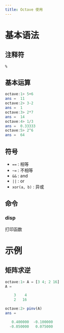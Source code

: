 ```yaml
---
title: Octave 使用
---
```


# 基本语法

## 注释符

`%`

## 基本运算

```octave
octave:1> 5+6
ans =  11
octave:2> 3-2
ans =  1
octave:3> 2*7
ans =  14
octave:4> 1/3
ans =  0.33333
octave:5> 2^6
ans =  64
```

## 符号

- `==` : 相等
- `~=` : 不相等
- `&&` : and
- `||` : or
- `xor(a, b)` : 异或

## 命令

### disp

打印函数

# 示例

## 矩阵求逆

```octave
octave:1> A = [3 4; 2 16]
A =

    3    4
    2   16

octave:2> pinv(A)
ans =

   0.400000  -0.100000
  -0.050000   0.075000
```

